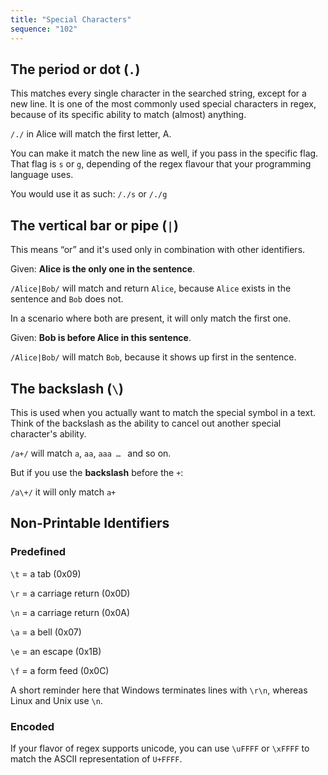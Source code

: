 ```yaml
---
title: "Special Characters"
sequence: "102"
---
```


## The period or dot (`.`)

This matches every single character in the searched string, except for a new line. It is one of the most commonly used special characters in regex, because of its specific ability to match (almost) anything.

`/./` in Alice will match the first letter, A.

You can make it match the new line as well, if you pass in the specific flag. That flag is `s` or `g`, depending of the regex flavour that your programming language uses.

You would use it as such: `/./s` or `/./g`

## The vertical bar or pipe (`|`)

This means “or” and it's used only in combination with other identifiers.

Given: **Alice is the only one in the sentence**.

`/Alice|Bob/` will match and return `Alice`, because `Alice` exists in the sentence and `Bob` does not.

In a scenario where both are present, it will only match the first one.

Given: **Bob is before Alice in this sentence**.

`/Alice|Bob/` will match `Bob`, because it shows up first in the sentence.

## The backslash (`\`)

This is used when you actually want to match the special symbol in a text. Think of the backslash as the ability to cancel out another special character's ability.

`/a+/` will match `a`, `aa`, `aaa … ` and so on.

But if you use the **backslash** before the `+`:

`/a\+/` it will only match `a+`

## Non-Printable Identifiers

### Predefined

`\t` = a tab (0x09)

`\r` = a carriage return (0x0D)

`\n` = a carriage return (0x0A)

`\a` = a bell (0x07)

`\e` = an escape (0x1B)

`\f` = a form feed (0x0C)

A short reminder here that Windows terminates lines with `\r\n`, whereas Linux and Unix use `\n`.

### Encoded

If your flavor of regex supports unicode, you can use `\uFFFF` or `\xFFFF` to match the ASCII representation of `U+FFFF`.
